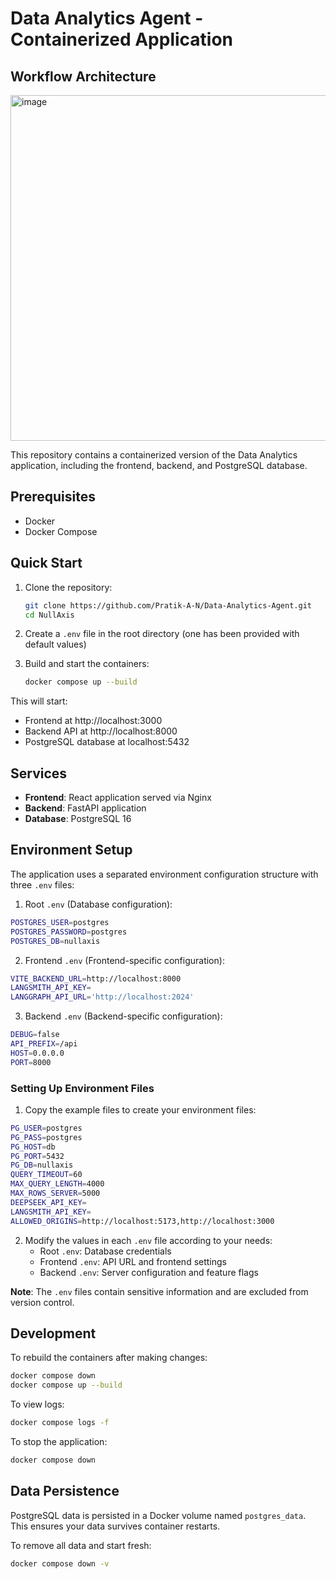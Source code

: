 #  Data Analytics Agent - Containerized Application

## Workflow Architecture
<img width="521" height="553" alt="image" src="https://github.com/user-attachments/assets/bb2a20d5-4910-46aa-8818-da93fe44d71e" />

This repository contains a containerized version of the  Data Analytics application, including the frontend, backend, and PostgreSQL database.

## Prerequisites

- Docker
- Docker Compose

## Quick Start

1. Clone the repository:
   ```bash
   git clone https://github.com/Pratik-A-N/Data-Analytics-Agent.git
   cd NullAxis
   ```

2. Create a `.env` file in the root directory (one has been provided with default values)

3. Build and start the containers:
   ```bash
   docker compose up --build
   ```

This will start:
- Frontend at http://localhost:3000
- Backend API at http://localhost:8000
- PostgreSQL database at localhost:5432

## Services

- **Frontend**: React application served via Nginx
- **Backend**: FastAPI application
- **Database**: PostgreSQL 16

## Environment Setup

The application uses a separated environment configuration structure with three `.env` files:

1. Root `.env` (Database configuration):
```bash
POSTGRES_USER=postgres
POSTGRES_PASSWORD=postgres
POSTGRES_DB=nullaxis
```

2. Frontend `.env` (Frontend-specific configuration):
```bash
VITE_BACKEND_URL=http://localhost:8000
LANGSMITH_API_KEY=
LANGGRAPH_API_URL='http://localhost:2024'
```

3. Backend `.env` (Backend-specific configuration):
```bash
DEBUG=false
API_PREFIX=/api
HOST=0.0.0.0
PORT=8000
```

### Setting Up Environment Files

1. Copy the example files to create your environment files:
```bash
PG_USER=postgres
PG_PASS=postgres
PG_HOST=db
PG_PORT=5432
PG_DB=nullaxis
QUERY_TIMEOUT=60
MAX_QUERY_LENGTH=4000
MAX_ROWS_SERVER=5000
DEEPSEEK_API_KEY=
LANGSMITH_API_KEY=
ALLOWED_ORIGINS=http://localhost:5173,http://localhost:3000
```

2. Modify the values in each `.env` file according to your needs:
   - Root `.env`: Database credentials
   - Frontend `.env`: API URL and frontend settings
   - Backend `.env`: Server configuration and feature flags

**Note**: The `.env` files contain sensitive information and are excluded from version control.

## Development

To rebuild the containers after making changes:
```bash
docker compose down
docker compose up --build
```

To view logs:
```bash
docker compose logs -f
```

To stop the application:
```bash
docker compose down
```

## Data Persistence

PostgreSQL data is persisted in a Docker volume named `postgres_data`. This ensures your data survives container restarts.

To remove all data and start fresh:
```bash
docker compose down -v
```
